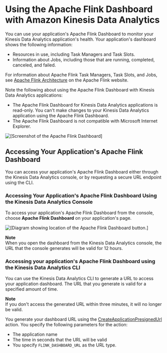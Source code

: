 # Using the Apache Flink Dashboard with Amazon Kinesis Data Analytics<a name="how-dashboard"></a>

You can use your application's Apache Flink Dashboard to monitor your Kinesis Data Analytics application's health\. Your application's dashboard shows the following information:
+ Resources in use, including Task Managers and Task Slots\. 
+ Information about Jobs, including those that are running, completed, canceled, and failed\. 

For information about Apache Flink Task Managers, Task Slots, and Jobs, see [Apache Flink Architecture](https://ci.apache.org/projects/flink/flink-docs-release-1.11/concepts/flink-architecture.html#taskmanagers) on the Apache Flink website\. 

Note the following about using the Apache Flink Dashboard with Kinesis Data Analytics applications:
+ The Apache Flink Dashboard for Kinesis Data Analytics applications is read\-only\. You can't make changes to your Kinesis Data Analytics application using the Apache Flink Dashboard\.
+ The Apache Flink Dashboard is not compatible with Microsoft Internet Explorer\.

![\[Screenshot of the Apache Flink Dashboard\]](http://docs.aws.amazon.com/kinesisanalytics/latest/java/images/dashboard.png)

## Accessing Your Application's Apache Flink Dashboard<a name="how-dashboard-accessing"></a>

You can access your application's Apache Flink Dashboard either through the Kinesis Data Analytics console, or by requesting a secure URL endpoint using the CLI\.

### Accessing Your Application's Apache Flink Dashboard Using the Kinesis Data Analytics Console<a name="how-dashboard-accessing-console"></a>

To access your application's Apache Flink Dashboard from the console, choose **Apache Flink Dashboard** on your application's page\.

![\[Diagram showing location of the Apache Flink Dashboard button.\]](http://docs.aws.amazon.com/kinesisanalytics/latest/java/images/dashboard_button.png)

**Note**  
When you open the dashboard from the Kinesis Data Analytics console, the URL that the console generates will be valid for 12 hours\.

### Accessing your application's Apache Flink Dashboard using the Kinesis Data Analytics CLI<a name="how-dashboard-accessing-cli"></a>

You can use the Kinesis Data Analytics CLI to generate a URL to access your application dashboard\. The URL that you generate is valid for a specified amount of time\.

**Note**  
If you don't access the generated URL within three minutes, it will no longer be valid\.

You generate your dashboard URL using the [ CreateApplicationPresignedUrl](https://docs.aws.amazon.com/kinesisanalytics/latest/apiv2/API_CreateApplicationPresignedUrl.html) action\. You specify the following parameters for the action: 
+ The application name
+ The time in seconds that the URL will be valid
+ You specify `FLINK_DASHBOARD_URL` as the URL type\.